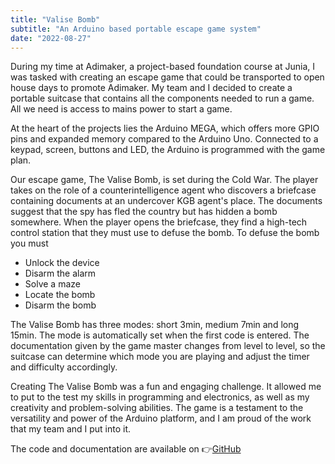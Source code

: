 ```yaml
---
title: "Valise Bomb"
subtitle: "An Arduino based portable escape game system"
date: "2022-08-27"
---
```

During my time at Adimaker, a project-based foundation course at Junia, I was tasked with creating an escape game that could be transported to open house days to promote Adimaker. My team and I decided to create a portable suitcase that contains all the components needed to run a game. All we need is access to mains power to start a game.

At the heart of the projects lies the Arduino MEGA, which offers more GPIO pins and expanded memory compared to the Arduino Uno. Connected to a keypad, screen, buttons and LED, the Arduino is programmed with the game plan.

Our escape game, The Valise Bomb, is set during the Cold War. The player takes on the role of a counterintelligence agent who discovers a briefcase containing documents at an undercover KGB agent's place. The documents suggest that the spy has fled the country but has hidden a bomb somewhere. When the player opens the briefcase, they find a high-tech control station that they must use to defuse the bomb.
To defuse the bomb you must

* Unlock the device
* Disarm the alarm
* Solve a maze
* Locate the bomb
* Disarm the bomb

The Valise Bomb has three modes: short 3min, medium 7min and long 15min. The mode is automatically set when the first code is entered. The documentation given by the game master changes from level to level, so the suitcase can determine which mode you are playing and adjust the timer and difficulty accordingly.

Creating The Valise Bomb was a fun and engaging challenge. It allowed me to put to the test my skills in  programming and electronics, as well as my creativity and problem-solving abilities. The game is a testament to the versatility and power of the Arduino platform, and I am proud of the work that my team and I put into it.

The code and documentation are available on 👉[GitHub](https://github.com/Redblockmasteur/valise-enigme)
